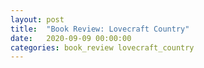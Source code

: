 ```yaml
---
layout: post
title:  "Book Review: Lovecraft Country"
date:   2020-09-09 00:00:00
categories: book_review lovecraft_country
---
```

